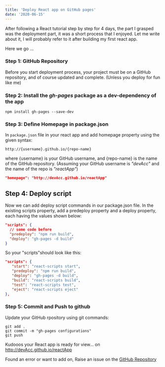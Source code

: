 ```yaml
---
title: 'Deploy React app on GitHub pages'
date: '2020-06-15'
---
```



After following a React tutorial step by step for 4 days, the part I grasped was the deployment part, it was a short process that I enjoyed. Let me write about it, I will probably refer to it after building my first react app.

Here we go ...

### Step 1: GitHub Repository

Before you start deployment process, your project must be on a GitHub repository, and of course updated and complete. (Unless you deploy for fun like me)

### Step 2: Install the *gh-pages* package as a dev-dependency of the app

```shell
npm install gh-pages --save-dev
```

### Step 3: Define Homepage in package.json

In `package.json` file in your react app and add homepage property using the given syntax:

```shell
http://{username}.github.io/{repo-name}
```

where {username} is your GitHub username, and {repo-name} is the name of the GitHub repository. (Assuming your GitHub username is *"devAcc"* and the name of the repo is *"reactApp"*)

```json
"homepage": "http://devAcc.github.io/reactApp"
```

## Step 4: Deploy script

Now we can add deploy script commands in our package.json file. In the existing scripts property, add a predeploy property and a deploy property, each having the values shown below:

```json
"scripts": {
  // some code before
  "predeploy": "npm run build",
  "deploy": "gh-pages -d build"
}
```

So your "scripts"should look like this:

```json
"scripts": {
   "start": "react-scripts start",
   "predeploy": "npm run build",
   "deploy": "gh-pages -d build",
   "build": "react-scripts build",
   "test": "react-scripts test",
   "eject": "react-scripts eject"
},
```

### Step 5: Commit and Push to github

Update your GitHub rpository using git commands:

```shell
git add .
git commit -m "gh-pages configurations"
git push
```

Kudooos your React app is ready for view... on <http://devAcc.github.io/reactApp>


Found an error or want to add on, Raise an issue on the [GitHub Repository](https://github.com/ChrisAchinga/blog/issues)